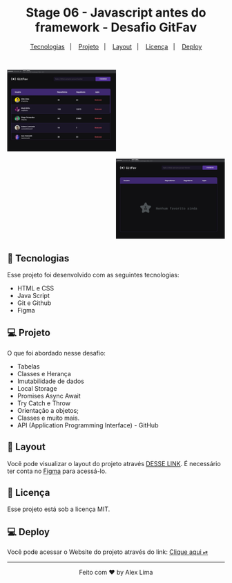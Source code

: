 <h1 align="center"> Stage 06 - Javascript antes do framework - Desafio GitFav</h1>

<p align="center">
  <a href="#-tecnologias">Tecnologias</a>&nbsp;&nbsp;&nbsp;|&nbsp;&nbsp;&nbsp;
  <a href="#-projeto">Projeto</a>&nbsp;&nbsp;&nbsp;|&nbsp;&nbsp;&nbsp;
  <a href="#-layout">Layout</a>&nbsp;&nbsp;&nbsp;|&nbsp;&nbsp;&nbsp;
  <a href="#memo-licença">Licença</a></a>&nbsp;&nbsp;&nbsp;|&nbsp;&nbsp;&nbsp;
  <a href="#-Deploy">Deploy</a>
</p>

<br>

<p align="left">
  <img alt="Avançando no JavaScript" src="./public/images/readme/1.jpg" width="50%">
</p>

<p align="right">
  <img alt="Avançando no JavaScript" src="./public/images/readme/3.jpg" width="50%">
</p>

## 🚀 Tecnologias

Esse projeto foi desenvolvido com as seguintes tecnologias:

- HTML e CSS
- Java Script
- Git e Github
- Figma

## 💻 Projeto

<p align="start"> 
O que foi abordado nesse desafio:

- Tabelas
- Classes e Herança
- Imutabilidade de dados
- Local Storage
- Promises Async Await
- Try Catch e Throw
- Orientação a objetos;
- Classes e muito mais.
- API (Application Programming Interface) - GitHub
  
</p>

## 🔖 Layout

Você pode visualizar o layout do projeto através [DESSE LINK](<https://efficient-sloth-d85.notion.site/GitFav-f8ff1c18b23745c0b46cd8d61f74b596>). É necessário ter conta no [Figma](https://figma.com) para acessá-lo.

## :memo: Licença

Esse projeto está sob a licença MIT.

## 💻 Deploy

<p>Você pode acessar o Website do projeto através do link: 
<a href= "https://a1exlima.github.io/rocketseat-stage6-desafio-gitfav/" target="_blank"> Clique aqui ⏯ </a>
</p>

---

<p align="center">Feito com  ♥  by Alex Lima</p>


